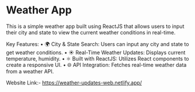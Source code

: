 # Weather App

This is a simple weather app built using ReactJS that allows users to input their city and state to view the current weather conditions in real-time.

Key Features:
• 🌍 City & State Search: Users can input any city and state to get weather conditions.
• ☀ Real-Time Weather Updates: Displays current temperature, humidity.
• ⚛ Built with ReactJS: Utilizes React components to create a responsive UI.
• 🌐 API Integration: Fetches real-time weather data from a weather API.

Website Link:-  https://weather-updates-web.netlify.app/
